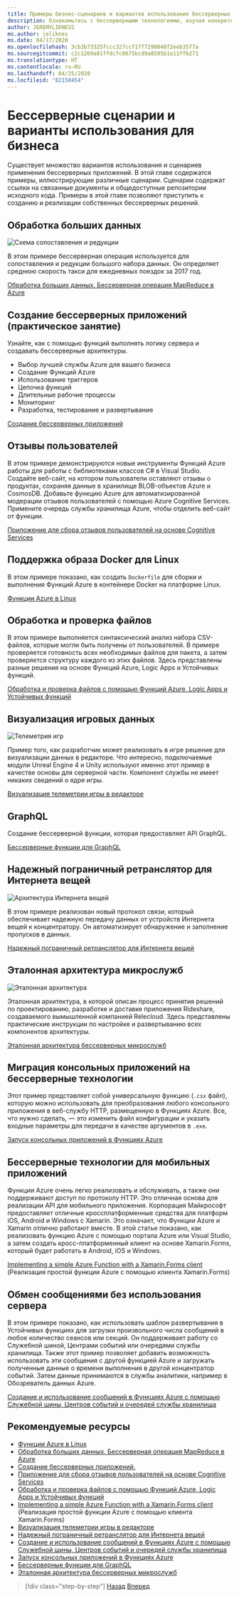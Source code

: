 ```yaml
---
title: Примеры бизнес-сценариев и вариантов использования бессерверных приложений
description: Ознакомьтесь с бессерверными технологиями, изучая конкретные примеры для разных сценариев — от обработки изображений до поддержки мобильных устройств и конвейеров ETL (извлечения, преобразования и загрузки).
author: JEREMYLIKNESS
ms.author: jeliknes
ms.date: 04/17/2020
ms.openlocfilehash: 3cb3b73325fccc327ccf17f7298048f2eeb3577a
ms.sourcegitcommit: c2c1269a81ffdcfc8675bcd9a8505b1a11ffb271
ms.translationtype: HT
ms.contentlocale: ru-RU
ms.lasthandoff: 04/25/2020
ms.locfileid: "82158454"
---
```

# <a name="serverless-business-scenarios-and-use-cases"></a>Бессерверные сценарии и варианты использования для бизнеса

Существует множество вариантов использования и сценариев применения бессерверных приложений. В этой главе содержатся примеры, иллюстрирующие различные сценарии. Сценарии содержат ссылки на связанные документы и общедоступные репозитории исходного кода. Примеры в этой главе позволяют приступить к созданию и реализации собственных бессерверных решений.

## <a name="big-data-processing"></a>Обработка больших данных

![Схема сопоставления и редукции](https://docs.microsoft.com/samples/azure-samples/durablefunctions-mapreduce-dotnet/big-data-processing-serverless-mapreduce-on-azure/media/mapreducearchitecture.png)

В этом примере бессерверная операция используется для сопоставления и редукции большого набора данных. Он определяет среднюю скорость такси для ежедневных поездок за 2017 год.

[Обработка больших данных. Бессерверная операция MapReduce в Azure](https://docs.microsoft.com/samples/azure-samples/durablefunctions-mapreduce-dotnet/big-data-processing-serverless-mapreduce-on-azure/)

## <a name="create-serverless-applications-hands-on-lab"></a>Создание бессерверных приложений (практическое занятие)

Узнайте, как с помощью функций выполнять логику сервера и создавать бессерверные архитектуры.

- Выбор лучшей службы Azure для вашего бизнеса
- Создание Функций Azure
- Использование триггеров
- Цепочка функций
- Длительные рабочие процессы
- Мониторинг
- Разработка, тестирование и развертывание

[Создание бессерверных приложений](https://docs.microsoft.com/learn/paths/create-serverless-applications/)

## <a name="customer-reviews"></a>Отзывы пользователей

В этом примере демонстрируются новые инструменты Функций Azure работы для работы с библиотеками классов C# в Visual Studio. Создайте веб-сайт, на котором пользователи оставляют отзывы о продуктах, сохраняя данные в хранилище BLOB-объектов Azure и CosmosDB. Добавьте функцию Azure для автоматизированной модерации отзывов пользователей с помощью Azure Cognitive Services. Примените очередь службы хранилища Azure, чтобы отделить веб-сайт от функции.

[Приложение для сбора отзывов пользователей на основе Cognitive Services](https://docs.microsoft.com/samples/azure-samples/functions-customer-reviews/customer-reviews-cognitive-services/)

## <a name="docker-linux-image-support"></a>Поддержка образа Docker для Linux

В этом примере показано, как создать `Dockerfile` для сборки и выполнения Функций Azure в контейнере Docker на платформе Linux.

[Функции Azure в Linux](https://docs.microsoft.com/samples/azure-samples/functions-linux-custom-image/azure-functions-on-linux-custom-image-tutorial-sample-project/)

## <a name="file-processing-and-validation"></a>Обработка и проверка файлов

В этом примере выполняется синтаксический анализ набора CSV-файлов, которые могли быть получены от пользователей. В примере проверяется готовность всех необходимых файлов для пакета, а затем проверяется структуру каждого из этих файлов. Здесь представлены разные решения на основе Функций Azure, Logic Apps и Устойчивых функций.

[Обработка и проверка файлов с помощью Функций Azure, Logic Apps и Устойчивых функций](https://docs.microsoft.com/samples/azure-samples/serverless-file-validation/file-processing-and-validation-using-azure-functions-logic-apps-and-durable-functions/)

## <a name="game-data-visualization"></a>Визуализация игровых данных

![Телеметрия игр](https://docs.microsoft.com/samples/azure-samples/gaming-in-editor-telemetry/in-editor-telemetry-visualization/media/points.png)

Пример того, как разработчик может реализовать в игре решение для визуализации данных в редакторе. Что интересно, подключаемые модули Unreal Engine 4 и Unity используют именно этот пример в качестве основы для серверной части. Компонент службы не имеет никаких сведений о ядре игры.

[Визуализация телеметрии игры в редакторе](https://docs.microsoft.com/samples/azure-samples/gaming-in-editor-telemetry/in-editor-telemetry-visualization/)

## <a name="graphql"></a>GraphQL

Создание бессерверной функции, которая предоставляет API GraphQL.

[Бессерверные функции для GraphQL](https://github.com/softchris/graphql-workshop-dotnet/blob/master/docs/workshop/4.md)

## <a name="internet-of-things-iot-reliable-edge-relay"></a>Надежный пограничный ретранслятор для Интернета вещей

![Архитектура Интернета вещей](https://docs.microsoft.com/samples/azure-samples/iot-reliable-edge-relay/iot-reliable-edge-relay/media/architecture.png)

В этом примере реализован новый протокол связи, который обеспечивает надежную передачу данных от устройств Интернета вещей к концентратору. Он автоматизирует обнаружение и заполнение пропусков в данных.

[Надежный пограничный ретранслятор для Интернета вещей](https://docs.microsoft.com/samples/azure-samples/iot-reliable-edge-relay/iot-reliable-edge-relay/)

## <a name="microservices-reference-architecture"></a>Эталонная архитектура микрослужб

![Эталонная архитектура](https://docs.microsoft.com/samples/azure-samples/serverless-microservices-reference-architecture/serverless-microservices-reference-architecture/media/macro-architecture.png)

Эталонная архитектура, в которой описан процесс принятия решений по проектированию, разработке и доставке приложения Rideshare, создаваемого вымышленной компанией Relecloud. Здесь представлены практические инструкции по настройке и развертыванию всех компонентов архитектуры.

[Эталонная архитектура бессерверных микрослужб](https://docs.microsoft.com/samples/azure-samples/serverless-microservices-reference-architecture/serverless-microservices-reference-architecture/)

## <a name="migrate-console-apps-to-serverless"></a>Миграция консольных приложений на бессерверные технологии

Этот пример представляет собой универсальную функцию (`.csx` файл), которую можно использовать для преобразования любого консольного приложения в веб-службу HTTP, размещенную в Функциях Azure. Все, что нужно сделать, — это изменить файл конфигурации и указать входные параметры для передачи в качестве аргументов в `.exe`.

[Запуск консольных приложений в Функциях Azure](https://docs.microsoft.com/samples/azure-samples/functions-dotnet-migrating-console-apps/run-console-apps-on-azure-functions/)

## <a name="serverless-for-mobile"></a>Бессерверные технологии для мобильных приложений

Функции Azure очень легко реализовать и обслуживать, а также они поддерживают доступ по протоколу HTTP. Это отличная основа для реализации API для мобильного приложения. Корпорация Майкрософт предоставляет отличные кроссплатформенные средства для платформ iOS, Android и Windows с Xamarin. Это означает, что Функции Azure и Xamarin отлично работают вместе. В этой статье показано, как реализовать функцию Azure с помощью портала Azure или Visual Studio, а затем создать кросс-платформенный клиент на основе Xamarin.Forms, который будет работать в Android, iOS и Windows.

[Implementing a simple Azure Function with a Xamarin.Forms client](https://docs.microsoft.com/samples/azure-samples/functions-xamarin-getting-started/implementing-a-simple-azure-function-with-a-xamarinforms-client/) (Реализация простой функции Azure с помощью клиента Xamarin.Forms)

## <a name="serverless-messaging"></a>Обмен сообщениями без использования сервера

В этом примере показано, как использовать шаблон развертывания в Устойчивых функциях для загрузки произвольного числа сообщений в любое количество сеансов или секций. Он поддерживает работу со Служебной шиной, Центрами событий или очередями службы хранилища. Также этот пример позволяет добавить возможность использовать эти сообщения с другой функцией Azure и загружать полученные данные о времени выполнения в другой концентратор событий. Затем данные принимаются в службы аналитики, например в Обозреватель данных Azure.

[Создание и использование сообщений в Функциях Azure с помощью Служебной шины, Центров событий и очередей службы хранилища](https://docs.microsoft.com/samples/azure-samples/durable-functions-producer-consumer/product-consume-messages-az-functions/)

## <a name="recommended-resources"></a>Рекомендуемые ресурсы

- [Функции Azure в Linux](https://docs.microsoft.com/samples/azure-samples/functions-linux-custom-image/azure-functions-on-linux-custom-image-tutorial-sample-project/)
- [Обработка больших данных. Бессерверная операция MapReduce в Azure](https://docs.microsoft.com/samples/azure-samples/durablefunctions-mapreduce-dotnet/big-data-processing-serverless-mapreduce-on-azure/)
- [Создание бессерверных приложений.](https://docs.microsoft.com/learn/paths/create-serverless-applications/)
- [Приложение для сбора отзывов пользователей на основе Cognitive Services](https://docs.microsoft.com/samples/azure-samples/functions-customer-reviews/customer-reviews-cognitive-services/)
- [Обработка и проверка файлов с помощью Функций Azure, Logic Apps и Устойчивых функций](https://docs.microsoft.com/samples/azure-samples/serverless-file-validation/file-processing-and-validation-using-azure-functions-logic-apps-and-durable-functions/)
- [Implementing a simple Azure Function with a Xamarin.Forms client](https://docs.microsoft.com/samples/azure-samples/functions-xamarin-getting-started/implementing-a-simple-azure-function-with-a-xamarinforms-client/) (Реализация простой функции Azure с помощью клиента Xamarin.Forms)
- [Визуализация телеметрии игры в редакторе](https://docs.microsoft.com/samples/azure-samples/gaming-in-editor-telemetry/in-editor-telemetry-visualization/)
- [Надежный пограничный ретранслятор для Интернета вещей](https://docs.microsoft.com/samples/azure-samples/iot-reliable-edge-relay/iot-reliable-edge-relay/)
- [Создание и использование сообщений в Функциях Azure с помощью Служебной шины, Центров событий и очередей службы хранилища](https://docs.microsoft.com/samples/azure-samples/durable-functions-producer-consumer/product-consume-messages-az-functions/)
- [Запуск консольных приложений в Функциях Azure](https://docs.microsoft.com/samples/azure-samples/functions-dotnet-migrating-console-apps/run-console-apps-on-azure-functions/)
- [Бессерверные функции для GraphQL](https://github.com/softchris/graphql-workshop-dotnet/blob/master/docs/workshop/4.md)
- [Эталонная архитектура бессерверных микрослужб](https://docs.microsoft.com/samples/azure-samples/serverless-microservices-reference-architecture/serverless-microservices-reference-architecture/)

>[!div class="step-by-step"]
>[Назад](orchestration-patterns.md)
>[Вперед](serverless-conclusion.md)
